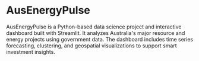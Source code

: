 # AusEnergyPulse
AusEnergyPulse is a Python-based data science project and interactive dashboard built with Streamlit. It analyzes Australia's major resource and energy projects using government data. The dashboard includes time series forecasting, clustering, and geospatial visualizations to support smart investment insights.
